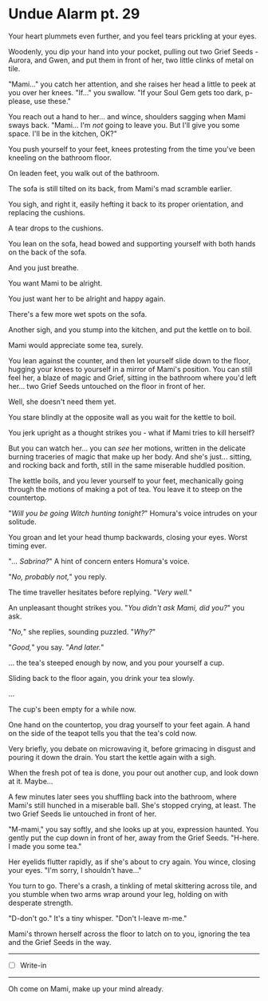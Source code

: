 # Undue Alarm pt. 29

Your heart plummets even further, and you feel tears prickling at your eyes.

Woodenly, you dip your hand into your pocket, pulling out two Grief Seeds - Aurora, and Gwen, and put them in front of her, two little clinks of metal on tile.

"Mami..." you catch her attention, and she raises her head a little to peek at you over her knees. "If..." you swallow. "If your Soul Gem gets too dark, p-please, use these."

You reach out a hand to her... and wince, shoulders sagging when Mami sways back. "Mami... I'm *not* going to leave you. But I'll give you some space. I'll be in the kitchen, OK?"

You push yourself to your feet, knees protesting from the time you've been kneeling on the bathroom floor.

On leaden feet, you walk out of the bathroom.

The sofa is still tilted on its back, from Mami's mad scramble earlier.

You sigh, and right it, easily hefting it back to its proper orientation, and replacing the cushions.

A tear drops to the cushions.

You lean on the sofa, head bowed and supporting yourself with both hands on the back of the sofa.

And you just breathe.

You want Mami to be alright.

You just want her to be alright and happy again.

There's a few more wet spots on the sofa.

Another sigh, and you stump into the kitchen, and put the kettle on to boil.

Mami would appreciate some tea, surely.

You lean against the counter, and then let yourself slide down to the floor, hugging your knees to yourself in a mirror of Mami's position. You can still feel her, a blaze of magic and Grief, sitting in the bathroom where you'd left her... two Grief Seeds untouched on the floor in front of her.

Well, she doesn't need them yet.

You stare blindly at the opposite wall as you wait for the kettle to boil.

You jerk upright as a thought strikes you - what if Mami tries to kill herself?

But you can watch her... you can *see* her motions, written in the delicate burning traceries of magic that make up her body. And she's just... sitting, and rocking back and forth, still in the same miserable huddled position.

The kettle boils, and you lever yourself to your feet, mechanically going through the motions of making a pot of tea. You leave it to steep on the countertop.

"*Will you be going Witch hunting tonight?*" Homura's voice intrudes on your solitude.

You groan and let your head thump backwards, closing your eyes. Worst timing ever.

"*... Sabrina?*" A hint of concern enters Homura's voice.

"*No, probably not,*" you reply.

The time traveller hesitates before replying. "*Very well.*"

An unpleasant thought strikes you. "*You didn't ask Mami, did you?*" you ask.

"*No,*" she replies, sounding puzzled. "*Why?*"

"*Good,*" you say. "*And later.*"

... the tea's steeped enough by now, and you pour yourself a cup.

Sliding back to the floor again, you drink your tea slowly.

...

The cup's been empty for a while now.

One hand on the countertop, you drag yourself to your feet again. A hand on the side of the teapot tells you that the tea's cold now.

Very briefly, you debate on microwaving it, before grimacing in disgust and pouring it down the drain. You start the kettle again with a sigh.

When the fresh pot of tea is done, you pour out another cup, and look down at it. Maybe...

A few minutes later sees you shuffling back into the bathroom, where Mami's still hunched in a miserable ball. She's stopped crying, at least. The two Grief Seeds lie untouched in front of her.

"M-mami," you say softly, and she looks up at you, expression haunted. You gently put the cup down in front of her, away from the Grief Seeds. "H-here. I made you some tea."

Her eyelids flutter rapidly, as if she's about to cry again. You wince, closing your eyes. "I'm sorry, I shouldn't have..."

You turn to go. There's a crash, a tinkling of metal skittering across tile, and you stumble when two arms wrap around your leg, holding on with desperate strength.

"D-don't go." It's a tiny whisper. "Don't l-leave m-me."

Mami's thrown herself across the floor to latch on to you, ignoring the tea and the Grief Seeds in the way.

---

- [ ] Write-in

---

Oh come on Mami, make up your mind already.
